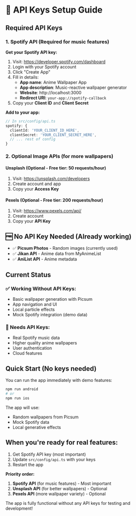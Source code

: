 # 🔑 API Keys Setup Guide

## Required API Keys

### 1. Spotify API (Required for music features)

**Get your Spotify API key:**
1. Visit: https://developer.spotify.com/dashboard
2. Login with your Spotify account
3. Click "Create App"
4. Fill in details:
   - **App name**: Anime Wallpaper App
   - **App description**: Music-reactive wallpaper generator
   - **Website**: http://localhost:3000
   - **Redirect URI**: `your-app://spotify-callback`
5. Copy your **Client ID** and **Client Secret**

**Add to your app:**
```typescript
// In src/config/api.ts
spotify: {
  clientId: 'YOUR_CLIENT_ID_HERE',
  clientSecret: 'YOUR_CLIENT_SECRET_HERE',
  // ... rest of config
}
```

### 2. Optional Image APIs (for more wallpapers)

#### Unsplash (Optional - Free tier: 50 requests/hour)
1. Visit: https://unsplash.com/developers
2. Create account and app
3. Copy your **Access Key**

#### Pexels (Optional - Free tier: 200 requests/hour) 
1. Visit: https://www.pexels.com/api/
2. Create account
3. Copy your **API Key**

## 🆓 No API Key Needed (Already working)

- ✅ **Picsum Photos** - Random images (currently used)
- ✅ **Jikan API** - Anime data from MyAnimeList
- ✅ **AniList API** - Anime metadata

## Current Status

### ✅ Working Without API Keys:
- Basic wallpaper generation with Picsum
- App navigation and UI
- Local particle effects
- Mock Spotify integration (demo data)

### 🔑 Needs API Keys:
- Real Spotify music data
- Higher quality anime wallpapers
- User authentication
- Cloud features

## Quick Start (No keys needed)

You can run the app immediately with demo features:
```bash
npm run android
# or
npm run ios
```

The app will use:
- Random wallpapers from Picsum
- Mock Spotify data
- Local generative effects

## When you're ready for real features:

1. Get Spotify API key (most important)
2. Update `src/config/api.ts` with your keys
3. Restart the app

**Priority order:**
1. **Spotify API** (for music features) - Most important
2. **Unsplash API** (for better wallpapers) - Optional
3. **Pexels API** (more wallpaper variety) - Optional

The app is fully functional without any API keys for testing and development!
